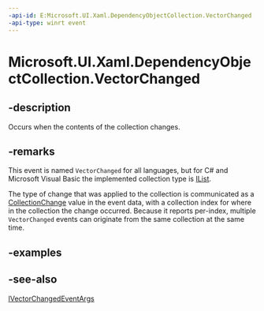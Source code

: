 ```yaml
---
-api-id: E:Microsoft.UI.Xaml.DependencyObjectCollection.VectorChanged
-api-type: winrt event
---
```


<!-- Event syntax
public event Windows.Foundation.Collections.VectorChangedEventHandler VectorChanged<Microsoft.UI.Xaml.DependencyObject>
-->

# Microsoft.UI.Xaml.DependencyObjectCollection.VectorChanged

## -description

Occurs when the contents of the collection changes.

## -remarks

This event is named `VectorChanged` for all languages, but for C# and Microsoft Visual Basic the implemented collection type is [IList<T>](/dotnet/api/system.collections.generic.ilist-1).

The type of change that was applied to the collection is communicated as a [CollectionChange](/uwp/api/windows.foundation.collections.collectionchange) value in the event data, with a collection index for where in the collection the change occurred. Because it reports per-index, multiple `VectorChanged` events can originate from the same collection at the same time.

## -examples

## -see-also

[IVectorChangedEventArgs](/uwp/api/windows.foundation.collections.ivectorchangedeventargs)
